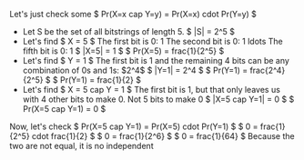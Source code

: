 Let's just check some $ Pr(X=x cap Y=y) = Pr(X=x) cdot Pr(Y=y) $

<ul>
	<li> Let S be the set of all bitstrings of length 5. 
	      $ |S| = 2^5 $
	<li> Let's find $ X = 5 $ 
	      The first bit is 0: 1 
	      The second bit is 0: 1 
	      ldots 
	      The fifth bit is 0: 1 
	      $ |X=5| = 1 $ 
	      $ Pr(X=5) = frac{1}{2^5} $
	<li> Let's find $ Y = 1 $ 
	      The first bit is 1 and the remaining 4 bits can be any combination of 0s and 1s: $2^4$ 
$ |Y=1| = 2^4 $ 
$ Pr(Y=1) = frac{2^4}{2^5} $ 
$ Pr(Y=1) = frac{1}{2} $
	<li> Let's find $ X = 5 cap Y = 1 $ 
	      The first bit is 1, but that only leaves us with 4 other bits to make 0. Not 5 bits to make 0 
	      $ |X=5 cap Y=1| = 0 $ 
	      $ Pr(X=5 cap Y=1) = 0 $
</ul>
Now, let's check 
$ Pr(X=5 cap Y=1) = Pr(X=5) cdot Pr(Y=1) $ 
$ 0 = frac{1}{2^5} cdot frac{1}{2} $ 
$ 0 = frac{1}{2^6} $ 
$ 0 = frac{1}{64} $ 
Because the two are not equal, it is no independent
